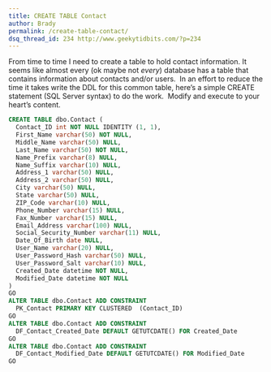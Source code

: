 ```yaml
---
title: CREATE TABLE Contact
author: Brady
permalink: /create-table-contact/
dsq_thread_id: 234 http://www.geekytidbits.com/?p=234
---
```


From time to time I need to create a table to hold contact information. It seems like almost every (ok maybe not _every_) database has a table that contains information about contacts and/or users.  In an effort to reduce the time it takes write the DDL for this common table, here&#8217;s a simple CREATE statement (SQL Server syntax) to do the work.  Modify and execute to your heart&#8217;s content.

```sql
CREATE TABLE dbo.Contact (
  Contact_ID int NOT NULL IDENTITY (1, 1),
  First_Name varchar(50) NOT NULL,
  Middle_Name varchar(50) NULL,
  Last_Name varchar(50) NOT NULL,
  Name_Prefix varchar(8) NULL,
  Name_Suffix varchar(10) NULL,
  Address_1 varchar(50) NULL,
  Address_2 varchar(50) NULL,
  City varchar(50) NULL,
  State varchar(50) NULL,
  ZIP_Code varchar(10) NULL,
  Phone_Number varchar(15) NULL,
  Fax_Number varchar(15) NULL,
  Email_Address varchar(100) NULL,
  Social_Security_Number varchar(11) NULL,
  Date_Of_Birth date NULL,
  User_Name varchar(20) NULL,
  User_Password_Hash varchar(50) NULL,
  User_Password_Salt varchar(10) NULL,
  Created_Date datetime NOT NULL,
  Modified_Date datetime NOT NULL
)
GO
ALTER TABLE dbo.Contact ADD CONSTRAINT
  PK_Contact PRIMARY KEY CLUSTERED  (Contact_ID)
GO
ALTER TABLE dbo.Contact ADD CONSTRAINT
  DF_Contact_Created_Date DEFAULT GETUTCDATE() FOR Created_Date
GO
ALTER TABLE dbo.Contact ADD CONSTRAINT
  DF_Contact_Modified_Date DEFAULT GETUTCDATE() FOR Modified_Date
GO
```
